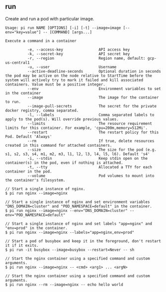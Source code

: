 run
------------------------------
Create and run a pod with particular image.

    Usage: pi run NAME [OPTIONS] [-i] [-t] --image=image [--env="key=value"] -- [COMMAND] [args...]

    Execute a command in a container

              -e, --access-key                API access key
              -k, --secret-key                API secret key
              -r, --region                    Region name, default: gcp-us-central1
              -u, --user                      Username
              --active-deadline-seconds       Optional duration in seconds the pod may be active on the node relative to StartTime before the system will actively try to mark it failed and kill associated containers. Value must be a positive integer.
              --env                           Environment variables to set in the container
              --image                         The image for the container to run.
              --image-pull-secrets            The secret for the private docker registry, comma separated.
              -l, --labels                    Comma separated labels to apply to the pod(s). Will override previous values.
              --limits                        The resource requirement limits for this container. For example, 'cpu=200m,memory=512Mi'.
              --restart                       The restart policy for this Pod. Default 'Always'
              --rm                            If true, delete resources created in this command for attached containers.
              --size                          The size for the pod (e.g. s1, s2, s3, s4, m1, m2, m3, l1, l2, l3, l4, l5, l6). Default 's4'
              -i, --stdin                     Keep stdin open on the container(s) in the pod, even if nothing is attached.
              -t, --tty                       Allocated a TTY for each container in the pod.
              --volume                        Pod volumes to mount into the container's filesystem.

```
// Start a single instance of nginx.
$ pi run nginx --image=nginx

// Start a single instance of nginx and set environment variables "DNS_DOMAIN=cluster" and "POD_NAMESPACE=default" in the container.
$ pi run nginx --image=nginx --env="DNS_DOMAIN=cluster" --env="POD_NAMESPACE=default"

// Start a single instance of nginx and set labels "app=nginx" and "env=prod" in the container.
$ pi run nginx --image=nginx --labels="app=nginx,env=prod"

// Start a pod of busybox and keep it in the foreground, don't restart it if it exits.
$ pi run -it busybox --image=busybox --restart=Never -- sh

// Start the nginx container using a specified command and custom arguments.
$ pi run nginx --image=nginx -- <cmd> <arg1> ... <argN>

// Start the nginx container using a specified command and custom arguments.
$ pi run nginx --rm --image=nginx -- echo hello world
```
